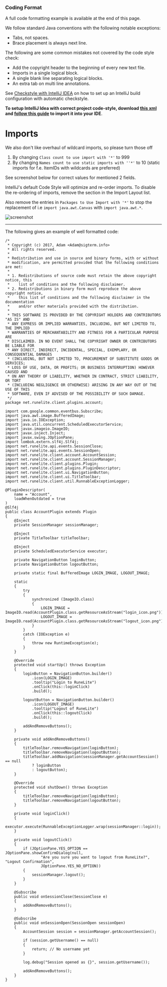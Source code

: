 ### Coding Format
A full code formatting example is available at the end of this page.

We follow standard Java conventions with the following notable exceptions:
* Tabs, not spaces.
* Brace placement is always next line.

The following are some common mistakes not covered by the code style check:
* Add the copyright header to the beginning of every new text file.
* Imports in a single logical block.
* A single blank line separating logical blocks.
* An extra tab on multi line annotations.

See [Checkstyle with IntelliJ IDEA](https://github.com/runelite/runelite/wiki/Checkstyle-with-IntelliJ-IDEA) on how to set up an IntelliJ build configuration with automatic checkstyle.

**To setup IntelliJ Idea with correct project code-style, download [this xml](http://ix.io/19Bk) and [follow this guide](https://www.jetbrains.com/help/idea/2017.1/code-style.html) to import it into your IDE**.

# Imports

We also don't like overhaul of wildcard imports, so please turn those off
1. By changing `Class count to use import with '*'` to 999
2. By changing `Names count to use static imports with ''*'` to 10 (static imports for f.e. ItemIDs with wildcards are preferred)

See screenshot below for correct values for mentioned 2 fields.

IntelliJ's default Code Style will optimize and re-order imports. To disable the re-ordering of imports, remove the section in the Import Layout list. 

Also remove the entries in `Packages to Use Import with '*'` to stop the replacement of i.e `import java.awt.Canvas` with `import java.awt.*`.

![screenshot](https://i.imgur.com/XlJzIKv.png)

***

The following gives an example of well formatted code:
```
/*
 * Copyright (c) 2017, Adam <Adam@sigterm.info>
 * All rights reserved.
 *
 * Redistribution and use in source and binary forms, with or without
 * modification, are permitted provided that the following conditions are met:
 *
 * 1. Redistributions of source code must retain the above copyright notice, this
 *    list of conditions and the following disclaimer.
 * 2. Redistributions in binary form must reproduce the above copyright notice,
 *    this list of conditions and the following disclaimer in the documentation
 *    and/or other materials provided with the distribution.
 *
 * THIS SOFTWARE IS PROVIDED BY THE COPYRIGHT HOLDERS AND CONTRIBUTORS "AS IS" AND
 * ANY EXPRESS OR IMPLIED WARRANTIES, INCLUDING, BUT NOT LIMITED TO, THE IMPLIED
 * WARRANTIES OF MERCHANTABILITY AND FITNESS FOR A PARTICULAR PURPOSE ARE
 * DISCLAIMED. IN NO EVENT SHALL THE COPYRIGHT OWNER OR CONTRIBUTORS BE LIABLE FOR
 * ANY DIRECT, INDIRECT, INCIDENTAL, SPECIAL, EXEMPLARY, OR CONSEQUENTIAL DAMAGES
 * (INCLUDING, BUT NOT LIMITED TO, PROCUREMENT OF SUBSTITUTE GOODS OR SERVICES;
 * LOSS OF USE, DATA, OR PROFITS; OR BUSINESS INTERRUPTION) HOWEVER CAUSED AND
 * ON ANY THEORY OF LIABILITY, WHETHER IN CONTRACT, STRICT LIABILITY, OR TORT
 * (INCLUDING NEGLIGENCE OR OTHERWISE) ARISING IN ANY WAY OUT OF THE USE OF THIS
 * SOFTWARE, EVEN IF ADVISED OF THE POSSIBILITY OF SUCH DAMAGE.
 */
package net.runelite.client.plugins.account;

import com.google.common.eventbus.Subscribe;
import java.awt.image.BufferedImage;
import java.io.IOException;
import java.util.concurrent.ScheduledExecutorService;
import javax.imageio.ImageIO;
import javax.inject.Inject;
import javax.swing.JOptionPane;
import lombok.extern.slf4j.Slf4j;
import net.runelite.api.events.SessionClose;
import net.runelite.api.events.SessionOpen;
import net.runelite.client.account.AccountSession;
import net.runelite.client.account.SessionManager;
import net.runelite.client.plugins.Plugin;
import net.runelite.client.plugins.PluginDescriptor;
import net.runelite.client.ui.NavigationButton;
import net.runelite.client.ui.TitleToolbar;
import net.runelite.client.util.RunnableExceptionLogger;

@PluginDescriptor(
	name = "Account",
	loadWhenOutdated = true
)
@Slf4j
public class AccountPlugin extends Plugin
{
	@Inject
	private SessionManager sessionManager;

	@Inject
	private TitleToolbar titleToolbar;

	@Inject
	private ScheduledExecutorService executor;

	private NavigationButton loginButton;
	private NavigationButton logoutButton;

	private static final BufferedImage LOGIN_IMAGE, LOGOUT_IMAGE;

	static
	{
		try
		{
			synchronized (ImageIO.class)
			{
				LOGIN_IMAGE = ImageIO.read(AccountPlugin.class.getResourceAsStream("login_icon.png"));
				LOGOUT_IMAGE = ImageIO.read(AccountPlugin.class.getResourceAsStream("logout_icon.png"));
			}
		}
		catch (IOException e)
		{
			throw new RuntimeException(e);
		}
	}

	@Override
	protected void startUp() throws Exception
	{
		loginButton = NavigationButton.builder()
			.icon(LOGIN_IMAGE)
			.tooltip("Login to RuneLite")
			.onClick(this::loginClick)
			.build();

		logoutButton = NavigationButton.builder()
			.icon(LOGOUT_IMAGE)
			.tooltip("Logout of RuneLite")
			.onClick(this::logoutClick)
			.build();

		addAndRemoveButtons();
	}

	private void addAndRemoveButtons()
	{
		titleToolbar.removeNavigation(loginButton);
		titleToolbar.removeNavigation(logoutButton);
		titleToolbar.addNavigation(sessionManager.getAccountSession() == null
			? loginButton
			: logoutButton);
	}

	@Override
	protected void shutDown() throws Exception
	{
		titleToolbar.removeNavigation(loginButton);
		titleToolbar.removeNavigation(logoutButton);
	}

	private void loginClick()
	{
		executor.execute(RunnableExceptionLogger.wrap(sessionManager::login));
	}

	private void logoutClick()
	{
		if (JOptionPane.YES_OPTION == JOptionPane.showConfirmDialog(null,
				"Are you sure you want to logout from RuneLite?", "Logout Confirmation",
				JOptionPane.YES_NO_OPTION))
		{
			sessionManager.logout();
		}
	}

	@Subscribe
	public void onSessionClose(SessionClose e)
	{
		addAndRemoveButtons();
	}

	@Subscribe
	public void onSessionOpen(SessionOpen sessionOpen)
	{
		AccountSession session = sessionManager.getAccountSession();

		if (session.getUsername() == null)
		{
			return; // No username yet
		}

		log.debug("Session opened as {}", session.getUsername());

		addAndRemoveButtons();
	}
}
```